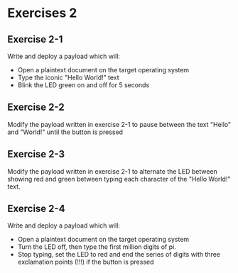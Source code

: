 # Exercises 2
## Exercise 2-1
Write and deploy a payload which will:
* Open a plaintext document on the target operating system
* Type the iconic "Hello World!" text
* Blink the LED green on and off for 5 seconds

## Exercise 2-2
Modify the payload written in exercise 2-1 to pause between the text "Hello" and "World!" until the button is pressed
## Exercise 2-3
Modify the payload written in exercise 2-1 to alternate the LED between showing red and green between typing each character of the "Hello World!" text.
## Exercise 2-4
Write and deploy a payload which will:
* Open a plaintext document on the target operating system
* Turn the LED off, then type the first million digits of pi.
* Stop typing, set the LED to red and end the series of digits with three exclamation points (!!!) if the button is pressed
